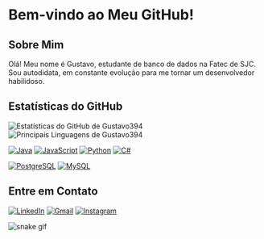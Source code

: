 # Bem-vindo ao Meu GitHub!

## Sobre Mim

Olá! Meu nome é Gustavo, estudante de banco de dados na Fatec de SJC.
Sou autodidata, em constante evolução para me tornar um desenvolvedor habilidoso.

## Estatísticas do GitHub

![Estatísticas do GitHub de Gustavo394](https://github-readme-stats.vercel.app/api?username=Gustavo394&theme=algolia&show_icons=true&count_private=true)
![Principais Linguagens de Gustavo394](https://github-readme-stats.vercel.app/api/top-langs/?username=Gustavo394&theme=algolia&layout=compact)

[![Java](https://img.shields.io/badge/Java-ED8B00?style=for-the-badge&logoColor=white)]()
[![JavaScript](https://img.shields.io/badge/JavaScript-F7DF1E?style=for-the-badge&logo=javascript&logoColor=black)]()
[![Python](https://img.shields.io/badge/Python-3776AB?style=for-the-badge&logo=python&logoColor=white)]()
[![C#](https://img.shields.io/badge/C%23-239120?style=for-the-badge&logo=c-sharp&logoColor=white)]()

[![PostgreSQL](https://img.shields.io/badge/PostgreSQL-316192?style=for-the-badge&logo=postgresql&logoColor=white)]()
[![MySQL](https://img.shields.io/badge/MySQL-00000F?style=for-the-badge&logo=mysql&logoColor=white)]()

## Entre em Contato

[![LinkedIn](https://img.shields.io/badge/LinkedIn-0077B5?style=for-the-badge&logo=linkedin&logoColor=white)](https://www.linkedin.com/in/gustavo-h8-silva/)
[![Gmail](https://img.shields.io/badge/Gmail-D14836?style=for-the-badge&logo=gmail&logoColor=white)](mailto:gustavo.silva394@gmail.com?subject=Assunto%20do%20E-mail)
[![Instagram](https://img.shields.io/badge/Instagram-E4405F?style=for-the-badge&logo=instagram&logoColor=white)](https://www.instagram.com/gustavo_h8_/)

![snake gif](https://github.com/gustavo394/gustavo394/blob/output/github-contribution-grid-snake.gif)
